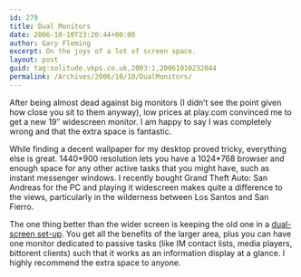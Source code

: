 ```yaml
---
id: 279
title: Dual Monitors
date: 2006-10-10T23:20:44+00:00
author: Gary Fleming
excerpt: On the joys of a lot of screen space.
layout: post
guid: tag:solitude.vkps.co.uk,2003:1,20061010232044
permalink: /Archives/2006/10/10/DualMonitors/
---
```

After being almost dead against big monitors (I didn&#8217;t see the point given how close you sit to them anyway), low prices at play.com convinced me to get a new 19&#8243; widescreen monitor. I am happy to say I was completely wrong and that the extra space is fantastic.

While finding a decent wallpaper for my desktop proved tricky, everything else is great. 1440\*900 resolution lets you have a 1024\*768 browser and enough space for any other active tasks that you might have, such as instant messenger windows. I recently bought Grand Theft Auto: San Andreas for the PC and playing it widescreen makes quite a difference to the views, particularly in the wilderness between Los Santos and San Fierro.

The one thing better than the wider screen is keeping the old one in a [dual-screen set-up](http://www.flickr.com/photos/vkps/263875625/). You get all the benefits of the larger area, plus you can have one monitor dedicated to passive tasks (like IM contact lists, media players, bittorent clients) such that it works as an information display at a glance. I highly recommend the extra space to anyone.